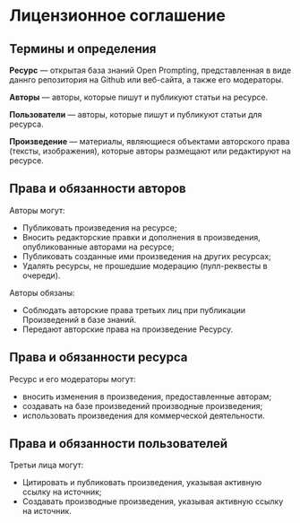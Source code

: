 # Лицензионное соглашение

## Термины и определения

**Ресурс** — открытая база знаний Open Prompting, представленная в виде даннго репозитория на Github или веб-сайта, а также его модераторы.

**Авторы** — авторы, которые пишут и публикуют статьи на ресурсе.

**Пользователи** — авторы, которые пишут и публикуют статьи для ресурса.

**Произведение** — материалы, являющиеся объектами авторского права (тексты, изображения), которые авторы размещают или редактируют на ресурсе.

## Права и обязанности авторов
Авторы могут:
  * Публиковать произведения на ресурсе;
  * Вносить редакторские правки и дополнения в произведения, опубликованные авторами на ресурсе;
  * Публиковать созданные ими произведения на других ресурсах;
  * Удалять ресурсы, не прошедшие модерацию (пулл-реквесты в очереди).

Авторы обязаны:
  * Соблюдать авторские права третьих лиц при публикации Произведений в базе знаний.
  * Передают авторские права на произведение Ресурсу.

## Права и обязанности ресурса
Ресурс и его модераторы могут:
  * вносить изменения в произведения, предоставленные авторам;
  * создавать на базе произведений производные произведения;
  * использовать произведения для коммерческой деятельности.

## Права и обязанности пользователей
Третьи лица могут:
  * Цитировать и публиковать произведения, указывая активную ссылку на источник;
  * Создавать производные произведения, указывая активную ссылку на источник.
